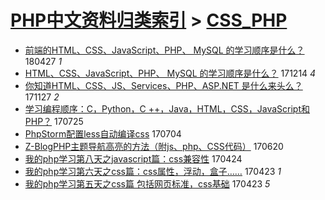 [PHP中文资料归类索引](../README.md) > [CSS_PHP](CSS_PHP.md)
====
- [前端的HTML、CSS、JavaScript、PHP、 MySQL 的学习顺序是什么？](http://jkwz.applinzi.com/ittc/7096619453678879760.html#%E5%89%8D%E7%AB%AF%E7%9A%84HTML%E3%80%81CSS%E3%80%81JavaScript%E3%80%81PHP%E3%80%81+MySQL+%E7%9A%84%E5%AD%A6%E4%B9%A0%E9%A1%BA%E5%BA%8F%E6%98%AF%E4%BB%80%E4%B9%88%EF%BC%9F) 180427 *1* 
- [HTML、CSS、JavaScript、PHP、 MySQL 的学习顺序是什么？](http://jkwz.applinzi.com/ittc/7046932135288505360.html#HTML%E3%80%81CSS%E3%80%81JavaScript%E3%80%81PHP%E3%80%81+MySQL+%E7%9A%84%E5%AD%A6%E4%B9%A0%E9%A1%BA%E5%BA%8F%E6%98%AF%E4%BB%80%E4%B9%88%EF%BC%9F) 171214 *4* 
- [你知道HTML、CSS、JS、Services、PHP、ASP.NET 是什么来头么？](http://jkwz.applinzi.com/ittc/7040664426498229265.html#%E4%BD%A0%E7%9F%A5%E9%81%93HTML%E3%80%81CSS%E3%80%81JS%E3%80%81Services%E3%80%81PHP%E3%80%81ASP.NET+%E6%98%AF%E4%BB%80%E4%B9%88%E6%9D%A5%E5%A4%B4%E4%B9%88%EF%BC%9F) 171127 *2* 
- [学习编程顺序：C，Python，C ++，Java，HTML，CSS，JavaScript和PHP？](http://jkwz.applinzi.com/ittc/6994205224615805968.html#%E5%AD%A6%E4%B9%A0%E7%BC%96%E7%A8%8B%E9%A1%BA%E5%BA%8F%EF%BC%9AC%EF%BC%8CPython%EF%BC%8CC+%2B%2B%EF%BC%8CJava%EF%BC%8CHTML%EF%BC%8CCSS%EF%BC%8CJavaScript%E5%92%8CPHP%EF%BC%9F) 170725  
- [PhpStorm配置less自动编译css](http://jkwz.applinzi.com/ittc/6986378962098734084.html#PhpStorm%E9%85%8D%E7%BD%AEless%E8%87%AA%E5%8A%A8%E7%BC%96%E8%AF%91css) 170704  
- [Z-BlogPHP主题导航高亮的方法（附js、php、CSS代码）](http://jkwz.applinzi.com/ittc/6981234192074408965.html#Z-BlogPHP%E4%B8%BB%E9%A2%98%E5%AF%BC%E8%88%AA%E9%AB%98%E4%BA%AE%E7%9A%84%E6%96%B9%E6%B3%95%EF%BC%88%E9%99%84js%E3%80%81php%E3%80%81CSS%E4%BB%A3%E7%A0%81%EF%BC%89) 170620  
- [我的php学习第八天之javascript篇：css兼容性](http://jkwz.applinzi.com/ittc/6960032148600914948.html#%E6%88%91%E7%9A%84php%E5%AD%A6%E4%B9%A0%E7%AC%AC%E5%85%AB%E5%A4%A9%E4%B9%8Bjavascript%E7%AF%87%EF%BC%9Acss%E5%85%BC%E5%AE%B9%E6%80%A7) 170424  
- [我的php学习第六天之css篇：css属性，浮动，盒子……](http://jkwz.applinzi.com/ittc/6959688218738951172.html#%E6%88%91%E7%9A%84php%E5%AD%A6%E4%B9%A0%E7%AC%AC%E5%85%AD%E5%A4%A9%E4%B9%8Bcss%E7%AF%87%EF%BC%9Acss%E5%B1%9E%E6%80%A7%EF%BC%8C%E6%B5%AE%E5%8A%A8%EF%BC%8C%E7%9B%92%E5%AD%90%E2%80%A6%E2%80%A6) 170423 *1* 
- [我的php学习第五天之css篇 包括网页标准，css基础](http://jkwz.applinzi.com/ittc/6959667913479947268.html#%E6%88%91%E7%9A%84php%E5%AD%A6%E4%B9%A0%E7%AC%AC%E4%BA%94%E5%A4%A9%E4%B9%8Bcss%E7%AF%87+%E5%8C%85%E6%8B%AC%E7%BD%91%E9%A1%B5%E6%A0%87%E5%87%86%EF%BC%8Ccss%E5%9F%BA%E7%A1%80) 170423 *5* 
